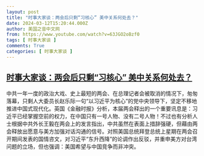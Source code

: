 ```yaml
---
layout: post
title: "时事大家谈：两会后只剩“习核心” 美中关系何处去？"
date: 2024-03-12T15:20:44.000Z
author: 美国之音中文网
from: https://www.youtube.com/watch?v=63JGO2oBzf0
tags: [ 时事大家谈 ]
comments: True
categories: [ 时事大家谈 ]
---
```

<!--1710256844000-->
[时事大家谈：两会后只剩“习核心” 美中关系何处去？](https://www.youtube.com/watch?v=63JGO2oBzf0)
------

<div>
中共一年一度的政治大戏、史上最短的两会、在总理记者会被取消的情况下，匆匆落幕，只剩人大委员长赵乐际一句“以习近平为核心”的党中央领导下，坚定不移地推进中国式现代化。英国《金融时报》分析，本届两会释出的一个重要讯息是：习近平已经掌握空前的权力，在中国只有一号人物、没有二号人物！不过也有分析人士根据中共外长王毅在两会上的发言指出，中共虽然在表面上措辞强硬，但藉由两会释放出愿意与美方加强对话沟通的信号。对照美国总统拜登总统上星期在两会召开期间发表的国情咨文，对习近平“东升西降”的论调作出反驳，并重申美方对台湾问题的立场，但也强调：美国希望与中国竞争而非冲突。
</div>
